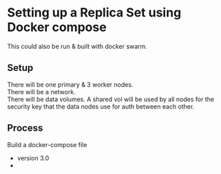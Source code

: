 # Setting up a Replica Set using Docker compose

This could also be run & built with docker swarm.

## Setup

There will be one primary & 3 worker nodes.  
There will be a network.  
There will be data volumes. A shared vol will be used by all nodes for the security key that the data nodes use for auth between each other.

## Process

Build a docker-compose file

- version 3.0
-
